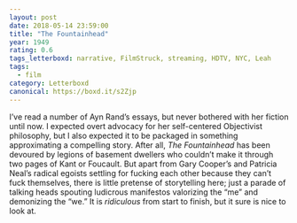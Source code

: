 ```yaml
---
layout: post 
date: 2018-05-14 23:59:00
title: "The Fountainhead"
year: 1949
rating: 0.6
tags_letterboxd: narrative, FilmStruck, streaming, HDTV, NYC, Leah
tags:
  - film
category: Letterboxd
canonical: https://boxd.it/s2Zjp
---
```


I’ve read a number of Ayn Rand’s essays, but never bothered with her fiction until now. I expected overt advocacy for her self-centered Objectivist philosophy, but I also expected it to be packaged in something approximating a compelling story. After all, <cite>The Fountainhead</cite> has been devoured by legions of basement dwellers who couldn’t make it through two pages of Kant or Foucault. But apart from Gary Cooper’s and Patricia Neal’s radical egoists settling for fucking each other because they can’t fuck themselves, there is little pretense of storytelling here; just a parade of talking heads spouting ludicrous manifestos valorizing the “me” and demonizing the “we.” It is <cite>ridiculous</cite> from start to finish, but it sure is nice to look at.